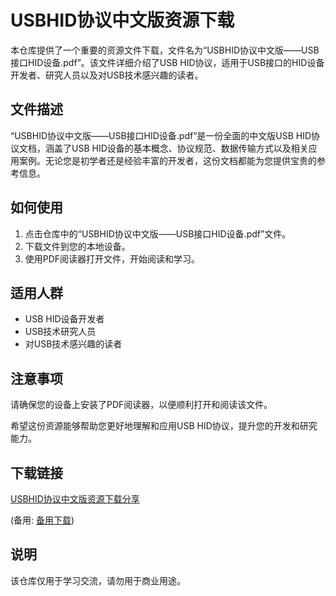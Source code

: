 # USBHID协议中文版资源下载

本仓库提供了一个重要的资源文件下载，文件名为“USBHID协议中文版——USB接口HID设备.pdf”。该文件详细介绍了USB HID协议，适用于USB接口的HID设备开发者、研究人员以及对USB技术感兴趣的读者。

## 文件描述

“USBHID协议中文版——USB接口HID设备.pdf”是一份全面的中文版USB HID协议文档，涵盖了USB HID设备的基本概念、协议规范、数据传输方式以及相关应用案例。无论您是初学者还是经验丰富的开发者，这份文档都能为您提供宝贵的参考信息。

## 如何使用

1. 点击仓库中的“USBHID协议中文版——USB接口HID设备.pdf”文件。
2. 下载文件到您的本地设备。
3. 使用PDF阅读器打开文件，开始阅读和学习。

## 适用人群

- USB HID设备开发者
- USB技术研究人员
- 对USB技术感兴趣的读者

## 注意事项

请确保您的设备上安装了PDF阅读器，以便顺利打开和阅读该文件。

希望这份资源能够帮助您更好地理解和应用USB HID协议，提升您的开发和研究能力。

## 下载链接
[USBHID协议中文版资源下载分享](https://pan.quark.cn/s/5e7c671feb70) 

(备用: [备用下载](https://pan.baidu.com/s/12GMZ8zSnm1j6COrneBzR1g?pwd=1234))

## 说明

该仓库仅用于学习交流，请勿用于商业用途。
